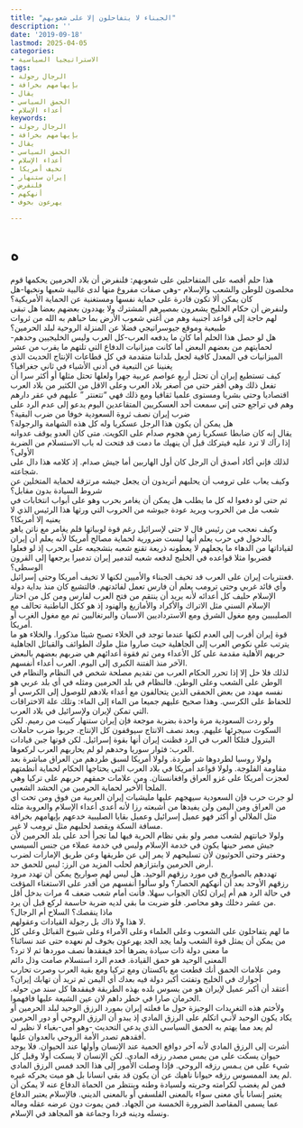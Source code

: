 ```yaml
---
title: "الجبناء لا يتفاحلون إلا على شعوبهم"
description: ''
date: '2019-09-18'
lastmod: 2025-04-05
categories:
- الاستراتيجيا السياسية
tags:
- الرجال رجولة
- بإيهامهم بخرافة
- يقال
- الحمق السياسي
- أعداء الإسلام
keywords:
- الرجال رجولة
- بإيهامهم بخرافة
- يقال
- الحمق السياسي
- أعداء الإسلام
- تخيف أمريكا
- إيران ستنهار
- فلنفرض
- أنهكهم
- يهرعون بخوف

---
```

# **ه**

هذا حلم أقصه على المتفاحلين على شعوبهم: فلنفرض أن بلاد الحرمين يحكمها قوم مخلصون للوطن والشعب والإسلام -وهي صفات مفروغ منها لدى غالبية شعبها ونخبها-هل كان يمكن ألا تكون قادرة على حماية نفسها ومستغنية عن الحماية الأمريكية؟  
ولنفرض أن حكام الخليج يشعرون بمصيرهم المشترك ولا يهددون بعضهم بعضا هل تبقى لهم حاجة إلى قواعد أجنبية وهم من أغني شعوب الأرض بما حباهم به الله من ثروات طبيعية وموقع جيوسراتيجي فضلا عن المنزلة الروحية لبلد الحرمين؟  
هل لو حصل هذا الحلم أما كان ما يدفعه العرب-كل العرب وليس الخليجيين وحدهم- لحمايتهم من بعضهم البعض أما كانت ميزانيات الدفاع التي تلتهم ما يقرب من عشر الميزانيات في المعدل كافية لجعل بلداننا متقدمة في كل قطاعات الإنتاج الحديث الذي يغنينا عن التبعية في أدنى الأشياء في ثاني جغرافيا؟  
كيف تستطيع إيران أن تحتل أربع عواصم عربية جهرا ولعلها تحتل مثلها أو أكثر سرا أن تفعل ذلك وهي أفقر حتى من أصغر بلاد العرب وعلى الاقل من الكثير من بلاد العرب اقتصاديا وحتى بشريا ومستوى علميا ثقافيا ومع ذلك فهي “تتعنتر ” عليهم في عقر دارهم وهم في تراجع حتى إني سمعت أحد العسكريين المتقاعدين اليوم يدعو إلى عدم الرد على ضرب إيران نصف ثروة السعودية خوفا من ضرب البقية؟  
هل يمكن أن يكون هذا الرجل عسكريا وله كل هذه الشهامة والرجولة؟  
يقال إنه كان ضابطا عسكريا زمن هجوم صدام على الكويت. متى كان العدو يوقف عدوانه إذا رآك لا ترد عليه فيتركك قبل أن ينهيك ما دمت قد فتحت له باب الاستسلام من الضربة الأولى؟  
لذلك فإني أكاد أصدق أن الرجل كان أول الهاربين أما جيش صدام. إذ كلامه هذا دال على شجاعته.  
وكيف يعاب على ترومب أن يحلبهم أتريدون أن يجعل جيشه مرتزقة لحماية المتخلين عن شروط السيادة بدون مقابل؟  
ثم حتى لو دفعوا له كل ما يطلب هل يمكن أن يغامر بحرب وهو على أبواب انتخابات في شعب مل من الحروب ويريد عودة جيوشه من الحروب التي ورثها هذا الرئيس الذي لا يعنيه إلا أمريكا؟  
وكيف نعجب من رئيس قال لا حتى لإسرائيل رغم قوة لوبياتها فلم يغامر مع ناتن ياهو بالدخول في حرب يعلم أنها ليست ضرورية لحماية مصالح أمريكا لأنه يعلم أن إيران لقياداتها من الدهاء ما يجعلهم لا يعطونه ذريعة تقنع شعبه بتشجيعه على الحرب إذ لو فعلوا فضربوا مثلا قواعده في الخليج لدفعه شعبه لتدمير إيران تدميرا يرجعها إلى القرون الوسطى؟  
فعنتريات إيران على العرب قد تخيف الجبناء والأميين لكنها لا تخيف أمريكا وحتى إسرائيل.  
وأي قائد غربي وحتى ترومب يعلم أن فارس تعمل لفائدتهم. فالتشيع كان منذ بداية دولة الإسلام حليف كل أعدائه لأنه يريد أن ينتقم من فتح العرب لفارس ومن كل من اختار الإسلام السني مثل الاتراك والأكراد والأمازيغ والهنود إذ هو ككل الباطنية تحالف مع الصليبيين ومع مغول الشرق ومع الاسترداديين الاسبان والبرتغاليين ثم مع مغول الغرب أو أمريكا.  
قوة إيران أقرب إلى العدم لكنها عندما توجد في الخلاء تصبح شيئا مذكورا. والخلاء هو ما يترتب على نكوص العرب إلى الجاهلية حيث صاروا مثل ملوك الطوائف والقبائل الجاهلية حربهم الأهلية مقدمة على كل الأعداء ومن ثم فقوة أعدائهم هي ضربهم بعضهم بالبعض الآخر منذ الفتنة الكبرى إلى اليوم. العرب أعداء أنفسهم.  
لذلك فلا حل إلا إذا تحرر الحكام العرب من تقديم مصلحة شخص في النظام والنظام في الوطن على الشعب وعلى الوطن. فالنظام في بلد الحرمين ومثله في أي بلد عربي هو نفسه مهدد من بعض الحمقى الذين يتحالفون مع أعداء بلادهم للوصول إلى الكرسي أو للحفاظ على الكرسي. وهذا صحيح عليهم جميعا من الماء إلى الماء: وتلك علة الاختراقات التي تمكن لإيران ولإسرائيل في بلاد العرب.  
ولو ردت السعودية مرة واحدة بضربة موجعة فإن إيران ستنهار كبيت من رميم. لكن السكوت سيجرئها عليهم. وبعد نصف الانتاج سيوقفون كل الإنتاج. جربوا ضرب حاملات البترول فتلكأ العرب في الرد فظنت إيران أنها بقوة إسرائيل. لكن قوتها جبن قيادات العرب: فثوار سوريا وحدهم لو لم يحاربهم العرب لركعوها.  
ولولا روسيا لطردوها شر طردة. ولولا أمريكا لسبق طردهم من العراق مباشرة بعد مقاومة الفلوجة. ولولا قواعد أمريكا في بلاد العرب التي يحتاجها الحكام لحماية أنظمتهم لعجزت أمريكا على غزو العراق وافغانستان. ومن علامات حمقهم حربهم على تركيا وهي الملجأ الأخير لحماية الحرمين من الحشد الشعبي.  
لو جرت حرب فإن السعودية سيهجهم عليها مليشيات إيران العربية من فوق ومن تحت أي من العراق ومن اليمن ولن يفيدها من أشبعته رزا لأنه أعدى أعداء الإسلام والعروبة مثله مثل الملالي أو أكثر فهو عميل إسرائيل وعميل بقايا الصليبية خدعهم بإيهامهم بخرافة مسافة السكة ويقصد لحلبهم مثل ترومب لا غير.  
ولولا خيانتهم لشعب مصر ولو بقي نظام الحرية فيها لما تجرأ أحد على بلد الحرمين لأن جيش مصر حينها يكون في خدمة الإسلام وليس في خدمة عملاء من جنس السيسي وحفتر وحتى الحوثيون لأن تسليحهم لا يمر إلى عن طريقها وعن طريق الإمارات لضرب أرض الحرمين وابتزازهم لحلب المزيد من الرز: ليس للحمق حد.  
تهددهم بالصواريخ في مورد رزقهم الوحيد. هل ليس لهم صواريخ يمكن أن تهدد مرود رزقهم الأوحد بعد أن أنهكهم الحصار؟ ولو سألوا أنفسهم من أقدر على الاستغناء المؤقت في حالة الرد هم أم إيران لكان الجواب سهلا. فأنت أمام شعب ضعف 4 مرات بدخل أقل من عشر دخلك وهو محاصر. فلو ضربت ما بقي لديه ضربة حاسمة لركع قبل أن يرد.  
ماذا ينقصك؟ السلاح أم الرجال؟  
لا هذا ولا ذاك بل رجولة القيادات وعقولهم.  
ما لهم يتفاحلون على الشعوب وعلى العلماء وعلى الأمراء وعلى شيوخ القبائل وعلى كل من يمكن أن يمثل قوة الشعب ولما يجد الجد يهرعون بخوف لم نعهده حتى عند نسائنا؟  
ما معنى دولة ذات سيادة يضرها أحد فيفقدها نصف موردها ثم لا ترد؟  
المعنى الوحيد هو حمق القيادة. فعدم الرد استسلام صامت وذل دائم  
ومن علامات الحمق أنك قطعت مع باكستان ومع تركيا ومع بقية العرب وصرت تحارب أجوارك في الخليج وتفتت أكبر دولة فيه بعدك أي اليمن ثم تريد أن تهابك إيران؟  
أعتقد أن أكبر عميل لإيران هو من يسوس بلده بهذه الطريقة فيفقدها كل سند من حوله. الحرمان صارا في خطر داهم لان عين الشيعة عليها فافهموا.  
ولأختم هذه التغريدات الوجيزة حول ما فعلته إيران بمورد الرزق الوحيد لبلد الحرمين أو يكاد يكون الوحيد لأنـي اتكلم على الرزق المادي إذ يبدو أن الرزق الروحي أو دور الحرمين لم يعد مما يهتم به الحمق السياسي الذي يدعي التحديث -وهو أمي-بغباء لا نظير له أفقدهم تصدر الأمة الروحي بالعدوان عليها.  
أشرت إلى الرزق المادي لأنه آخر دوافع الحمية عند الإنسان وأولها عند الحيوان. فلا يوجد حيوان يسكت على من يمس مصدر رزقه المادي. لكن الإنسان لا يسكت أولا وقبل كل شيء على من يـمس رزقه الروحي. فإذا وصلت الأمور إلى هذا الحد فمس الرزق المادي لم يعد الممسوس رزقه حيوانا ناهيك عن أن يكون قد بقي انسانا بل هو ميت يحركه غيره.  
فمن لم يغضب لكرامته وحريته ولسيادة وطنه وينتظر من الحماة الدفاع عنه لا يمكن أن يعتبر إنسانا بأي معنى سواء بالمعنى الفلسفي أو بالمعنى الديني. فالإسلام يعتبر الدفاع عما يسمى المقاصد الضرورة الخمسة من الجهاد. فمن يموت دون عرضه عقله وماله ونسله ودينه فردا وجماعة هو المجاهد في الإسلام.

###
